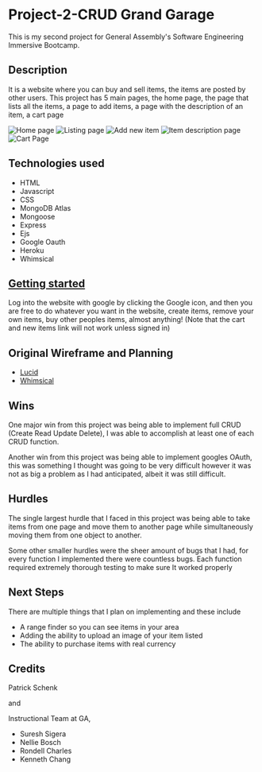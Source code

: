 # Project-2-CRUD Grand Garage 
This is my second project for General Assembly's Software Engineering Immersive Bootcamp.

## Description 
It is a website where you can buy and sell items, the items are posted by other users. 
This project has 5 main pages, the home page, the page that lists all the items, a page to add items, a page with the description of an item, a cart page

![Home page](https://i.imgur.com/fOQmheh.jpeg)
![Listing page](https://i.imgur.com/dYvmrO5.png)
![Add new item](https://i.imgur.com/znLSUYf.png)
![Item description page](https://i.imgur.com/ziBeAd6.png)
![Cart Page](https://i.imgur.com/xpKz9rm.png)


## Technologies used 
* HTML
* Javascript
* CSS
* MongoDB Atlas
* Mongoose
* Express
* Ejs
* Google Oauth
* Heroku
* Whimsical


## [Getting started ](http://example.com "Title")
Log into the website with google by clicking the Google icon, and then you are free to do whatever you want in the website, create items, remove your own items, buy other peoples items, almost anything! (Note that the cart and new items link will not work unless signed in)

## Original Wireframe and Planning 
* [Lucid](https://lucid.app/lucidchart/b87764aa-07e5-4e65-9341-7701001a847a/edit?invitationId=inv_7ba32e97-945c-4498-a69b-35dbcc0eaa2d&page=0_0#)
* [Whimsical](https://whimsical.com/crud-grand-garage-4KdaPAfvXYjCUS8wwc8yUG)


## Wins 
One major win from this project was being able to implement full CRUD (Create Read Update Delete), I was able to accomplish at least one of each CRUD function.

Another win from this project was being able to implement googles OAuth, this was something I thought was going to be very difficult however it was not as big a problem as I had anticipated, albeit it was still difficult.

## Hurdles 
The single largest hurdle that I faced in this project was being able to take items from one page and move them to another page while simultaneously moving them from one object to another. 

Some other smaller hurdles were the sheer amount of bugs that I had, for every function I implemented there were countless bugs. Each function required extremely thorough testing to make sure It worked properly

## Next Steps 
There are multiple things that I plan on implementing and these include 
* A range finder so you can see items in your area
* Adding the ability to upload an image of your item listed 
* The ability to purchase items with real currency

## Credits 
Patrick Schenk

and

Instructional Team at GA, 
* Suresh Sigera 
* Nellie Bosch 
* Rondell Charles 
* Kenneth Chang

